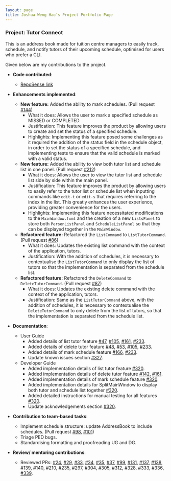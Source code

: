 ```yaml
---
layout: page
title: Joshua Weng Hao’s Project Portfolio Page
---
```


### Project: Tutor Connect

This is an address book made for tuition centre managers to easily track, schedule, 
and notify tutors of their upcoming schedule, optimised for users who prefer a CLI.

Given below are my contributions to the project.

* **Code contributed**: 
  * [RepoSense link](https://nus-cs2103-ay2324s1.github.io/tp-dashboard/?search=jweng88&breakdown=true)

* **Enhancements implemented**:
  * **New feature:** Added the ability to mark schedules. 
  (Pull request [#144](https://github.com/AY2324S1-CS2103T-T17-3/tp/pull/144))
    * What it does: Allows the user to mark a specified schedule as MISSED or COMPLETED.
    * Justification: This feature improves the product by allowing users to create and set the status of a specified
    schedule.
    * Highlights: Implementing this feature posed some challenges as it required the addition of the status field in 
    the schedule object, in order to set the status of a specified schedule, and implementing tests to ensure that the
    valid schedule is marked with a valid status. 
  * **New feature:** Added the ability to view both tutor list and schedule list in one panel. 
  (Pull request [#212](https://github.com/AY2324S1-CS2103T-T17-3/tp/pull/212))
    * What it does: Allows the user to view the tutor list and schedule list side by side within the main panel.
    * Justification: This feature improves the product by allowing users to easily refer to the tutor list or 
    schedule list when inputting commands like `edit-t` or `edit-s` that requires referring to the index in the list.
    This greatly enhances the user experience, providing greater convenience for the users.
    * Highlights: Implementing this feature necessitated modifications to the `MainWindow.fxml` and the creation of a 
    new `ListsPanel` to store both `PersonListPanel` and `ScheduleListPanel` so that they can be displayed together in 
    the `MainWindow`.
  * **Refactored feature:** Refactored the `ListCommand` to `ListTutorCommand`. 
  (Pull request [#86](https://github.com/AY2324S1-CS2103T-T17-3/tp/pull/86))
    * What it does: Updates the existing list command with the context of the application, tutors.
    * Justification: With the addition of schedules, it is necessary to contextualise the `ListTutorCommand` to 
    only display the list of tutors so that the implementation is separated from the schedule list.
  * **Refactored feature:** Refactored the `DeleteCommand` to `DeleteTutorCommand`.
    (Pull request [#87](https://github.com/AY2324S1-CS2103T-T17-3/tp/pull/87))
    * What it does: Updates the existing delete command with the context of the application, tutors.
    * Justification: Same as the `ListTutorCommand` above, with the addition of schedules, it is necessary to 
    contextualise the `DeleteTutorCommand` to only delete from the list of tutors, so that the implementation is
    separated from the schedule list.

* **Documentation**:
    * User Guide
        * Added details of list tutor feature [#47](https://github.com/AY2324S1-CS2103T-T17-3/tp/pull/47),
        [#105](https://github.com/AY2324S1-CS2103T-T17-3/tp/pull/105), 
        [#161](https://github.com/AY2324S1-CS2103T-T17-3/tp/pull/161), 
        [#233](https://github.com/AY2324S1-CS2103T-T17-3/tp/pull/233).
        * Added details of delete tutor feature [#48](https://github.com/AY2324S1-CS2103T-T17-3/tp/pull/48), 
        [#53](https://github.com/AY2324S1-CS2103T-T17-3/tp/pull/53), 
        [#105](https://github.com/AY2324S1-CS2103T-T17-3/tp/pull/105),
        [#233](https://github.com/AY2324S1-CS2103T-T17-3/tp/pull/233).
        * Added details of mark schedule feature [#166](https://github.com/AY2324S1-CS2103T-T17-3/tp/pull/166), 
        [#233](https://github.com/AY2324S1-CS2103T-T17-3/tp/pull/233).
        *  Update known issues section [#327](https://github.com/AY2324S1-CS2103T-T17-3/tp/pull/327).
    * Developer Guide
        * Added implementation details of list tutor feature 
        [#320](https://github.com/AY2324S1-CS2103T-T17-3/tp/pull/320).
        * Added implementation details of delete tutor feature 
        [#142](https://github.com/AY2324S1-CS2103T-T17-3/tp/pull/142), 
        [#161](https://github.com/AY2324S1-CS2103T-T17-3/tp/pull/161).
        * Added implementation details of mark schedule feature 
        [#320](https://github.com/AY2324S1-CS2103T-T17-3/tp/pull/320).
        * Added implementation details for SplitMainWindow to display both tutor and schedule list together 
        [#320](https://github.com/AY2324S1-CS2103T-T17-3/tp/pull/320).
        * Added detailed instructions for manual testing for all features 
        [#320](https://github.com/AY2324S1-CS2103T-T17-3/tp/pull/320).
        * Update acknowledgements section [#320](https://github.com/AY2324S1-CS2103T-T17-3/tp/pull/320).

* **Contribution to team-based tasks**:
    * Implement schedule structure: update AddressBook to include schedules. (Pull request 
    [#98](https://github.com/AY2324S1-CS2103T-T17-3/tp/pull/98),
    [#101](https://github.com/AY2324S1-CS2103T-T17-3/tp/pull/101))
    * Triage PED bugs.
    * Standardising formatting and proofreading UG and DG.

* **Review/ mentoring contributions**:
    * Reviewed PRs: [#24](https://github.com/AY2324S1-CS2103T-T17-3/tp/pull/24), 
    [#29](https://github.com/AY2324S1-CS2103T-T17-3/tp/pull/29), 
    [#33](https://github.com/AY2324S1-CS2103T-T17-3/tp/pull/33),
    [#34](https://github.com/AY2324S1-CS2103T-T17-3/tp/pull/34),
    [#35](https://github.com/AY2324S1-CS2103T-T17-3/tp/pull/35),
    [#37](https://github.com/AY2324S1-CS2103T-T17-3/tp/pull/37),
    [#99](https://github.com/AY2324S1-CS2103T-T17-3/tp/pull/99),
    [#131](https://github.com/AY2324S1-CS2103T-T17-3/tp/pull/131),
    [#137](https://github.com/AY2324S1-CS2103T-T17-3/tp/pull/137),
    [#138](https://github.com/AY2324S1-CS2103T-T17-3/tp/pull/138),
    [#139](https://github.com/AY2324S1-CS2103T-T17-3/tp/pull/139),
    [#140](https://github.com/AY2324S1-CS2103T-T17-3/tp/pull/140),
    [#210](https://github.com/AY2324S1-CS2103T-T17-3/tp/pull/210),
    [#235](https://github.com/AY2324S1-CS2103T-T17-3/tp/pull/235),
    [#297](https://github.com/AY2324S1-CS2103T-T17-3/tp/pull/297),
    [#304](https://github.com/AY2324S1-CS2103T-T17-3/tp/pull/304),
    [#305](https://github.com/AY2324S1-CS2103T-T17-3/tp/pull/305),
    [#312](https://github.com/AY2324S1-CS2103T-T17-3/tp/pull/312),
    [#328](https://github.com/AY2324S1-CS2103T-T17-3/tp/pull/328),
    [#333](https://github.com/AY2324S1-CS2103T-T17-3/tp/pull/333),
    [#336](https://github.com/AY2324S1-CS2103T-T17-3/tp/pull/336),
    [#339](https://github.com/AY2324S1-CS2103T-T17-3/tp/pull/339).

